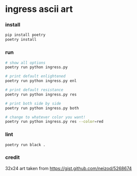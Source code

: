 # ingress ascii art
### install
```bash
pip install poetry
poetry install
```

### run
```bash
# show all options
poetry run python ingress.py

# print default enlightened
poetry run python ingress.py enl

# print default resistance
poetry run python ingress.py res

# print both side by side
poetry run python ingress.py both

# change to whatever color you want!
poetry run python ingress.py res --color=red
```

### lint
```bash
poetry run black .
```

### credit
32x24 art taken from https://gist.github.com/neizod/5268674